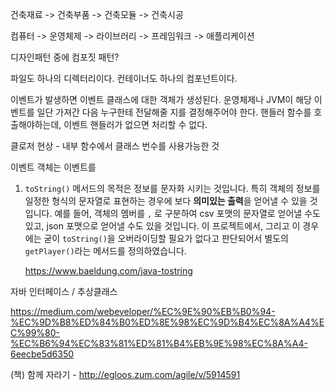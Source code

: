 건축재료 -> 건축부품 -> 건축모듈 -> 건축시공

컴퓨터 -> 운영체제 -> 라이브러리 -> 프레임워크 -> 애플리케이션

디자인패턴 중에 컴포짓 패턴?

파일도 하나의 디렉터리이다. 컨테이너도 하나의 컴포넌트이다.

이벤트가 발생하면 이벤트 클래스에 대한 객체가 생성된다. 운영체제나 JVM이 해당 이벤트를 일단 가져간 다음 누구한테 전달해줄 지를 결정해주어야 한다. 핸들러 함수를 호출해야하는데,  이벤트 핸들러가 없으면 처리할 수 없다.

클로저 현상 - 내부 함수에서 클래스 번수를 사용가능한 것

이벤트 객체는 이벤트를 

1. `toString()` 메서드의 목적은 정보를 문자화 시키는 것입니다. 특히 객체의 정보를 일정한 형식의 문자열로 표현하는 경우에 보다 **의미있는 출력**을 얻어낼 수 있을 것입니다. 예를 들어, 객체의 멤버를 `,` 로 구분하여 csv 포맷의 문자열로 얻어낼 수도 있고, json 포맷으로 얻어낼 수도 있을 것입니다. 이 프로젝트에서, 그리고 이 경우에는 굳이 `toString()`을 오버라이딩할 필요가 없다고 판단되어서 별도의 `getPlayer()`라는 메서드를 정의하였습니다.

   https://www.baeldung.com/java-tostring



자바 인터페이스 / 추상클래스

https://medium.com/webeveloper/%EC%9E%90%EB%B0%94-%EC%9D%B8%ED%84%B0%ED%8E%98%EC%9D%B4%EC%8A%A4%EC%99%80-%EC%B6%94%EC%83%81%ED%81%B4%EB%9E%98%EC%8A%A4-6eecbe5d6350

(책) 함께 자라기 - http://egloos.zum.com/agile/v/5914591